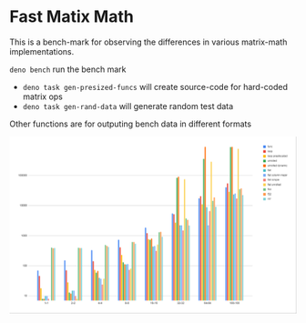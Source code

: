 # Fast Matix Math

This is a bench-mark for observing the differences in various matrix-math implementations.

`deno bench` run the bench mark

- `deno task gen-presized-funcs` will create source-code for hard-coded matrix ops
- `deno task gen-rand-data` will generate random test data

Other functions are for outputing bench data in different formats

![Graph of results](matrix.png)